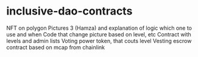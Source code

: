 # inclusive-dao-contracts

NFT on polygon
Pictures 3 (Hamza) and explanation of logic which one to use and when
Code that change picture based on level, etc
Contract with levels and admin lists
Voting power token, that couts level
Vesting escrow contract based on mcap from chainlink
